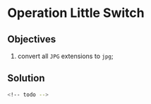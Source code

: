 # Operation Little Switch

## Objectives

1. convert all `JPG` extensions to `jpg`;

## Solution

```sh
<!-- todo -->
```
